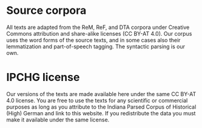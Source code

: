 # Source corpora

All texts are adapted from the ReM, ReF, and DTA corpora under Creative Commons attribution and share-alike licenses (CC BY-AT 4.0). Our corpus uses the word forms of the source texts, and in some cases also their lemmatization and part-of-speech tagging. The syntactic parsing is our own.

# IPCHG license

Our versions of the texts are made available here under the same CC BY-AT 4.0 license. You are free to use the texts for any scientific or commercial purposes as long as you attribute to the Indiana Parsed Corpus of Historical (High) German and link to this website. If you redistribute the data you must make it available under the same license.

